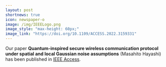 ```yaml
---
layout: post
shortnews: true
icon: newspaper-o
image: /img/IEEELogo.png
image_style: "max-height: 60px;"
image_link: "https://doi.org/10.1109/ACCESS.2022.3159331"
---
```


Our paper **Quantum-inspired secure wireless communication protocol under spatial and local Gaussian noise assumptions** (Masahito Hayashi) has been published in [IEEE Access](https://doi.org/10.1109/ACCESS.2022.3159331).

